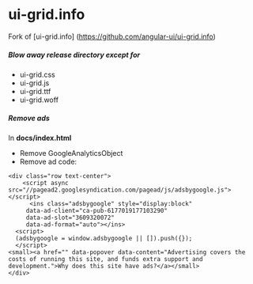 ui-grid.info
============

Fork of
[ui-grid.info]
(https://github.com/angular-ui/ui-grid.info)

##### Blow away release directory except for

* ui-grid.css
* ui-grid.js
* ui-grid.ttf
* ui-grid.woff

##### Remove ads

In **docs/index.html**

* Remove GoogleAnalyticsObject
* Remove ad code:

```
<div class="row text-center">
    <script async src="//pagead2.googlesyndication.com/pagead/js/adsbygoogle.js"></script>
      <ins class="adsbygoogle" style="display:block"
     data-ad-client="ca-pub-6177019177103290"
     data-ad-slot="3609320072"
     data-ad-format="auto"></ins>
  <script>
  (adsbygoogle = window.adsbygoogle || []).push({});
  </script>
<small><a href="" data-popover data-content="Advertising covers the costs of running this site, and funds extra support and development.">Why does this site have ads?</a></small>
</div>
```
